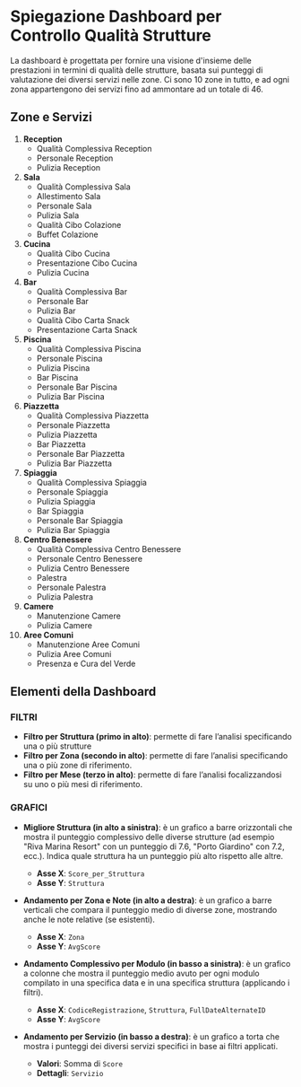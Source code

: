 # Spiegazione Dashboard per Controllo Qualità Strutture

La dashboard è progettata per fornire una visione d'insieme delle prestazioni in termini di qualità delle strutture, basata sui punteggi di valutazione dei diversi servizi nelle zone. Ci sono 10 zone in tutto, e ad ogni zona appartengono dei servizi fino ad ammontare ad un totale di 46.

## Zone e Servizi

1. **Reception**
   - Qualità Complessiva Reception
   - Personale Reception
   - Pulizia Reception
2. **Sala**
   - Qualità Complessiva Sala
   - Allestimento Sala
   - Personale Sala
   - Pulizia Sala
   - Qualità Cibo Colazione
   - Buffet Colazione
3. **Cucina**
   - Qualità Cibo Cucina
   - Presentazione Cibo Cucina
   - Pulizia Cucina
4. **Bar**
   - Qualità Complessiva Bar
   - Personale Bar
   - Pulizia Bar
   - Qualità Cibo Carta Snack
   - Presentazione Carta Snack
5. **Piscina**
   - Qualità Complessiva Piscina
   - Personale Piscina
   - Pulizia Piscina
   - Bar Piscina
   - Personale Bar Piscina
   - Pulizia Bar Piscina
6. **Piazzetta**
   - Qualità Complessiva Piazzetta
   - Personale Piazzetta
   - Pulizia Piazzetta
   - Bar Piazzetta
   - Personale Bar Piazzetta
   - Pulizia Bar Piazzetta
7. **Spiaggia**
   - Qualità Complessiva Spiaggia
   - Personale Spiaggia
   - Pulizia Spiaggia
   - Bar Spiaggia
   - Personale Bar Spiaggia
   - Pulizia Bar Spiaggia
8. **Centro Benessere**
   - Qualità Complessiva Centro Benessere
   - Personale Centro Benessere
   - Pulizia Centro Benessere
   - Palestra
   - Personale Palestra
   - Pulizia Palestra
9. **Camere**
   - Manutenzione Camere
   - Pulizia Camere
10. **Aree Comuni**
    - Manutenzione Aree Comuni
    - Pulizia Aree Comuni
    - Presenza e Cura del Verde

## Elementi della Dashboard

### FILTRI
- **Filtro per Struttura (primo in alto)**: permette di fare l’analisi specificando una o più strutture 
- **Filtro per Zona (secondo in alto)**: permette di fare l’analisi specificando una o più zone di riferimento.
- **Filtro per Mese (terzo in alto)**: permette di fare l’analisi focalizzandosi su uno o più mesi di riferimento.

### GRAFICI
- **Migliore Struttura (in alto a sinistra)**: è un grafico a barre orizzontali che mostra il punteggio complessivo delle diverse strutture (ad esempio "Riva Marina Resort" con un punteggio di 7.6, "Porto Giardino" con 7.2, ecc.). Indica quale struttura ha un punteggio più alto rispetto alle altre.
  - **Asse X**: `Score_per_Struttura`
  - **Asse Y**: `Struttura`

- **Andamento per Zona e Note (in alto a destra)**: è un grafico a barre verticali che compara il punteggio medio di diverse zone, mostrando anche le note relative (se esistenti).
  - **Asse X**: `Zona`
  - **Asse Y**: `AvgScore`

- **Andamento Complessivo per Modulo (in basso a sinistra)**: è un grafico a colonne che mostra il punteggio medio avuto per ogni modulo compilato in una specifica data e in una specifica struttura (applicando i filtri).
  - **Asse X**: `CodiceRegistrazione`, `Struttura`, `FullDateAlternateID`
  - **Asse Y**: `AvgScore`

- **Andamento per Servizio (in basso a destra)**: è un grafico a torta che mostra i punteggi dei diversi servizi specifici in base ai filtri applicati.
  - **Valori**: Somma di `Score`
  - **Dettagli**: `Servizio`

